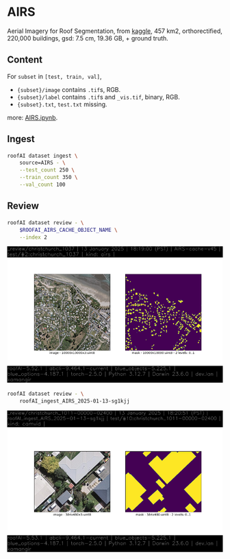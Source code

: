 # AIRS

Aerial Imagery for Roof Segmentation, from [kaggle](https://www.kaggle.com/datasets/atilol/aerialimageryforroofsegmentation), 457 km2, orthorectified, 220,000 buildings, gsd: 7.5 cm, 19.36 GB, + ground truth.

## Content

For `subset` in `[test, train, val]`,

- `{subset}/image` contains `.tif`s, RGB.
- `{subset}/label` contains `.tif`s and `_vis.tif`, binary, RGB.
- `{subset}.txt`, `test.txt` missing.

more: [AIRS.ipynb](../../notebooks/dataset/custom/AIRS.ipynb).

## Ingest

```bash
roofAI dataset ingest \
    source=AIRS - \
    --test_count 250 \
    --train_count 350 \
    --val_count 100
```

## Review

```bash
roofAI dataset review - \
    $ROOFAI_AIRS_CACHE_OBJECT_NAME \
    --index 2
```

![image](https://github.com/kamangir/assets/blob/main/roofAI/AIRS-cache-v45--review-index-2.png?raw=true)

```bash
roofAI dataset review - \
    roofAI_ingest_AIRS_2025-01-13-sg1kjj
```

![image](https://github.com/kamangir/assets/blob/main/roofAI/christchurch_1011-00000-02400.png?raw=true)
